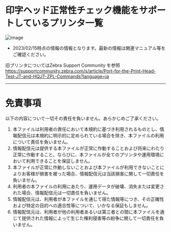 # 印字ヘッド正常性チェック機能をサポートしているプリンタ一覧


![image](https://user-images.githubusercontent.com/111269302/218944208-f2b04d9c-0ec7-4c92-bbb1-6f70a65a83fe.png)  
  
* 2023/02/15時点の情報の情報となります。最新の情報は関連マニュアル等をご確認ください。  
  
旧プリンタについてはZebra Support Community を参照  
https://supportcommunity.zebra.com/s/article/Port-for-the-Print-Head-Test-JT-and-HQJT-ZPL-Commands?language=ja  


------

# 免責事項   

以下の内容について一切その責任を負いません。あらかじめご了承ください。   
  
1. 本ファイルは利用者の責任において本規約に基づき利用されるものとし、情報配信元は本規約に明示的に定められている場合を除き、本ファイルの利用について責任を負いません。   
2. 情報配信元は提供する本ファイルが正常に作動することおよび将来にわたり正常に作動すること、ならびに、本ファイルが全てのプリンタや運用環境において利用できることを保証しません。   
3. 本ファイルが正常に作動しないことおよび本ファイルが利用できないことによりお客様が損害を被った場合、情報配信元は当該損害に関して一切責任を負いません。   
5. 利用者の本ファイルの利用にあたり、運用データが破壊、消失または変更された場合、情報配信元は一切責任を負いません。   
7. 情報配信元は、利用者が本ファイルを通じて得た情報等につき、その正確性および特定の目的への適合性等について、いかなる保証もしません。   
7. 情報配信元は、利用者が他の利用者あるいは第三者との間に本ファイルを通じて提供された情報によって生じた権利侵害等の紛争に関して一切責任を負いません。 
